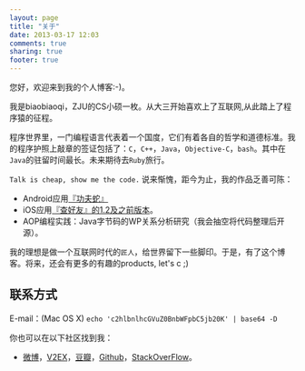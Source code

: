 ```yaml
---
layout: page
title: "关于"
date: 2013-03-17 12:03
comments: true
sharing: true
footer: true
---
```


您好，欢迎来到我的个人博客:-)。

我是biaobiaoqi，ZJU的CS小硕一枚。从大三开始喜欢上了互联网,从此踏上了程序猿的征程。

程序世界里，一门编程语言代表着一个国度，它们有着各自的哲学和道德标准。我的程序护照上敲章的签证包括了：`C`，`C++`，`Java`，`Objective-C`，`bash`。其中在`Java`的驻留时间最长。未来期待去`Ruby`旅行。

`Talk is cheap, show me the code.` 说来惭愧，距今为止，我的作品乏善可陈：

* Android应用[『功夫蛇』](http://www.google.cn/university/androidchallenge/2011/gallery.html#tab=d1-13)
* iOS应用[『查好友』的1.2及之前版本](http://chahaoyou.com/)。
* AOP编程实践：Java字节码的WP关系分析研究（我会抽空将代码整理后开源）。

我的理想是做一个互联网时代的`匠人`，给世界留下一些脚印。于是，有了这个博客。将来，还会有更多的有趣的products, let's c ;)


联系方式
---

E-mail：(Mac OS X) `echo 'c2hlbnlhcGVuZ0BnbWFpbC5jb20K' | base64 -D`

你也可以在以下社区找到我：

* [微博](http://weibo.com/biaobiaoqi)，[V2EX](http://www.v2ex.com/member/biaobiaoqi)，[豆瓣](http://www.douban.com/people/biaobiaoqi/)，[Github](https://github.com/biaobiaoqi)，[StackOverFlow](http://stackoverflow.com/users/1019336/biaobiaoqi)。